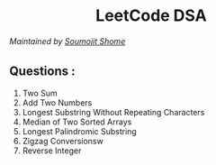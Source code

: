 <div align="center">
 <h1>LeetCode DSA</h1>
</div>

###### Maintained by [Soumojit Shome](https://soumojitshome.vercel.app)

## Questions :

1. Two Sum
2. Add Two Numbers
3. Longest Substring Without Repeating Characters
4. Median of Two Sorted Arrays
5. Longest Palindromic Substring
6. Zigzag Conversionsw
7. Reverse Integer